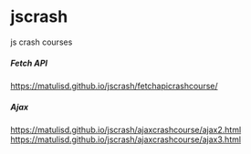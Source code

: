 # jscrash
js crash courses

##### Fetch API
https://matulisd.github.io/jscrash/fetchapicrashcourse/

##### Ajax
https://matulisd.github.io/jscrash/ajaxcrashcourse/ajax2.html
https://matulisd.github.io/jscrash/ajaxcrashcourse/ajax3.html
